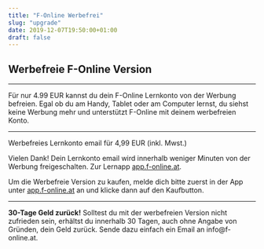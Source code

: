 ```yaml
---
title: "F-Online Werbefrei"
slug: "upgrade"
date: 2019-12-07T19:50:00+01:00
draft: false
---
```


<script src="https://www.paypal.com/sdk/js?client-id=AZSY91wmLtgontLFAURtcaCKurguU2EpSfTrnazUAS0vvsigH0eOg7Kol6QRwWGuNMX_iKDFLJMLaCUp&currency=EUR">
</script>

<div class="page-information">
  <div class="article">
    <h2>Werbefreie F-Online Version</h2>
    <hr>
    <p>Für nur 4.99 EUR kannst du dein F-Online Lernkonto von der Werbung befreien. Egal ob du am Handy, Tablet oder am Computer lernst, du siehst keine Werbung mehr und unterstützt F-Online mit deinem werbefreien Konto.</p>
    <hr>
    <div id="email-provided"><p>Werbefreies Lernkonto <span class="email">email</span> für 4,99 EUR (inkl. Mwst.)</p></div>
    <div id="payment-done"><p>Vielen Dank! Dein Lernkonto <span class="email">email</span> wird innerhalb weniger Minuten von der Werbung freigeschalten. Zur Lernapp <a href="https://app.f-online.at">app.f-online.at</a>.</p></div>
    <div id="paypal-button-container"></div>
    <div id="no-email-provided"><p>Um die Werbefreie Version zu kaufen, melde dich bitte zuerst in der App unter <a href="https://app.f-online.at">app.f-online.at</a> an und klicke dann auf den Kaufbutton.</p></div>
    <hr>
    <p><b>30-Tage Geld zurück!</b> Solltest du mit der werbefreien Version nicht zufrieden sein, erhältst du innerhalb 30 Tagen, auch ohne Angabe von Gründen, dein Geld zurück. Sende dazu einfach ein Email an info@f-online.at.</p>
  </div>
</div>


<script>

function getUrlVars() {
    var vars = {};
    var parts = window.location.href.replace(/[?&]+([^=&]+)=([^&]*)/gi, function(m,key,value) {
        vars[key] = value;
    });
    return vars;
}

function getUrlParam(parameter, defaultvalue){
    var urlparameter = defaultvalue;
    if(window.location.href.indexOf(parameter) > -1){
        urlparameter = getUrlVars()[parameter];
        }
    return urlparameter;
}

function emailGiven(email) {
    document.getElementById("email-provided").style.display = "block"; 
    document.getElementById("no-email-provided").style.display = "none"; 

    emailFields = document.getElementsByClassName("email");
    for (var i = 0; i < emailFields.length; i++) {
        emailFields[i].innerHTML = account; 
    };  
}

function paymentDone(details) {
    document.getElementById("email-provided").style.display = "none"; 
    document.getElementById("no-email-provided").style.display = "none"; 
    document.getElementById("payment-done").style.display = "block"; 
    document.getElementById("paypal-button-container").style.display = "none"; 
}

var account = getUrlParam('account');

if (account){ 

    emailGiven(account);

    paypal.Buttons({
        createOrder: function(data, actions) {
            return actions.order.create({
                payer: {
                    email_address: account,
                    address: {
                        country_code: "AT"
                    }
                },
                application_context: {
                    brand_name: "F-Online",
                    locale: "de-AT",
                    shipping_preference: "NO_SHIPPING",

                },
                purchase_units: [{
                    reference_id: "werbefrei-"+account,
                    description: "Werbefrei F-Online "+account,
                    soft_descriptor: "werbefrei",
                    amount: {
                        currency_code: 'EUR',
                        value: '4.99'
                    }
                }]
            })
        },
        onApprove: function(data, actions) {
            return actions.order.capture().then(function(details) {
                paymentDone(details);
            });
        }
    }).render('#paypal-button-container');
}
</script>